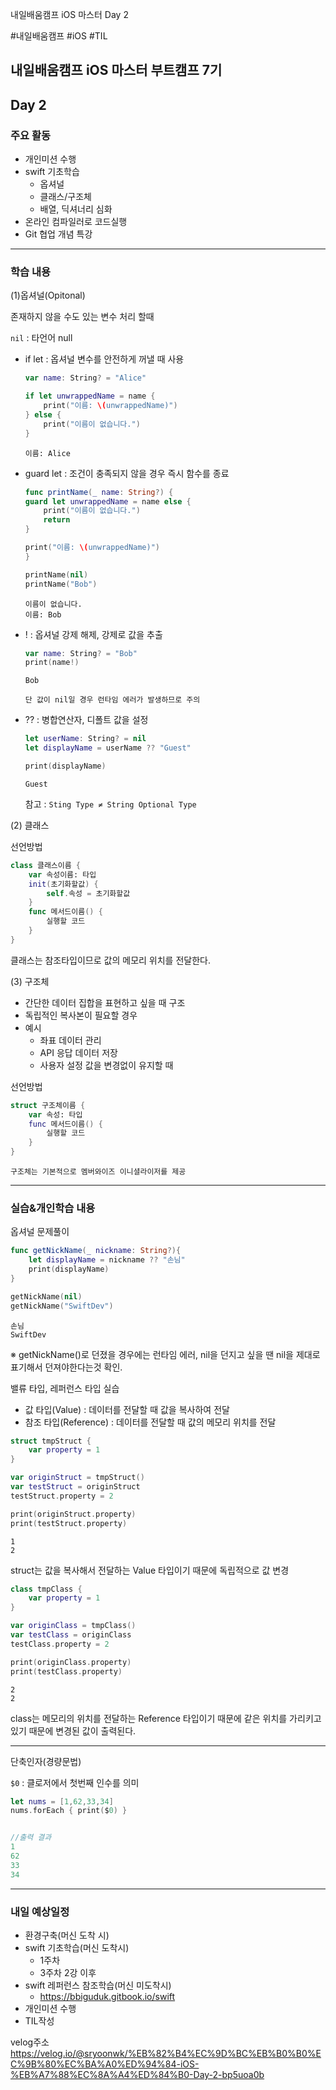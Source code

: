 
내일배움캠프 iOS 마스터 Day 2

#내일배움캠프 #iOS #TIL 


## 내일배움캠프 iOS 마스터 부트캠프 7기

## Day 2

### 주요 활동
- 개인미션 수행
- swift 기초학습
    + 옵셔널
    + 클래스/구조체
    + 배열, 딕셔너리 심화
- 온라인 컴파일러로 코드실행
- Git 협업 개념 특강

---

### 학습 내용

(1)옵셔널(Opitonal)

존재하지 않을 수도 있는 변수 처리 할때

``nil`` : 타언어 null

- if let : 옵셔널 변수를 안전하게 꺼낼 때 사용
    ```swift
    var name: String? = "Alice"

    if let unwrappedName = name {
        print("이름: \(unwrappedName)")
    } else {
        print("이름이 없습니다.")
    }
    ```
    ```
    이름: Alice
    ```

- guard let : 조건이 충족되지 않을 경우 즉시 함수를 종료
    ```swift
    func printName(_ name: String?) {
    guard let unwrappedName = name else {
        print("이름이 없습니다.")
        return
    }

    print("이름: \(unwrappedName)")
    }

    printName(nil)
    printName("Bob")
    ```
    ```
    이름이 없습니다.
    이름: Bob
    ```
- ! : 옵셔널 강제 해제, 강제로 값을 추출
    ```swift
    var name: String? = "Bob"
    print(name!)
    ```
    ```
    Bob
    ```
    ``단 값이 nil일 경우 런타임 에러가 발생하므로 주의``

- ?? : 병합연산자, 디폴트 값을 설정
    ```swift
    let userName: String? = nil
    let displayName = userName ?? "Guest"

    print(displayName)
    ```
    ```
    Guest
    ```
    참고 : ``Sting Type ≠ String Optional Type``


(2) 클래스

선언방법

```swift
class 클래스이름 {
    var 속성이름: 타입
    init(초기화할값) {
        self.속성 = 초기화할값
    }
    func 메서드이름() {
        실행할 코드
    }
}
```

클래스는 참조타입이므로 값의 메모리 위치를 전달한다.

(3) 구조체

- 간단한 데이터 집합을 표현하고 싶을 때 구조
- 독립적인 복사본이 필요할 경우
- 예시
    - 좌표 데이터 관리
    - API 응답 데이터 저장
    - 사용자 설정 값을 변경없이 유지할 때

선언방법

```swift
struct 구조체이름 {
    var 속성: 타입
    func 메서드이름() {
        실행할 코드
    }
}
```

``구조체는 기본적으로 멤버와이즈 이니셜라이저를 제공``

---
### 실습&개인학습 내용

옵셔널 문제풀이

```swift
func getNickName(_ nickname: String?){
    let displayName = nickname ?? "손님"
    print(displayName)
}

getNickName(nil)
getNickName("SwiftDev")
```
```
손님
SwiftDev
```

※ getNickName()로 던졌을 경우에는 런타임 에러, nil을 던지고 싶을 땐 nil을 제대로 표기해서 던져야한다는것 확인.


   
밸류 타입, 레퍼런스 타입 실습

- 값 타입(Value) : 데이터를 전달할 때 값을 복사하여 전달
- 참조 타입(Reference) : 데이터를 전달할 때 값의 메모리 위치를 전달

```swift
struct tmpStruct {
    var property = 1
}

var originStruct = tmpStruct()
var testStruct = originStruct
testStruct.property = 2

print(originStruct.property)
print(testStruct.property)
```

```
1
2
```
struct는 값을 복사해서 전달하는 Value 타입이기 때문에 독립적으로 값 변경

```swift
class tmpClass {
    var property = 1
}

var originClass = tmpClass()
var testClass = originClass
testClass.property = 2

print(originClass.property)
print(testClass.property)
```
```
2
2
```
class는 메모리의 위치를 전달하는 Reference 타입이기 때문에 같은 위치를 가리키고 있기 때문에 변경된 값이 출력된다.

---

단축인자(경량문법)

``$0`` : 클로저에서 첫번째 인수를 의미

```swift
let nums = [1,62,33,34]
nums.forEach { print($0) }


//출력 결과
1
62
33
34
```
---

### 내일 예상일정

- 환경구축(머신 도착 시)
- swift 기초학습(머신 도착시)
    + 1주차
    + 3주차 2강 이후
- swift 레퍼런스 참조학습(머신 미도착시)
    + https://bbiguduk.gitbook.io/swift
- 개인미션 수행
- TIL작성

velog주소
https://velog.io/@sryoonwk/%EB%82%B4%EC%9D%BC%EB%B0%B0%EC%9B%80%EC%BA%A0%ED%94%84-iOS-%EB%A7%88%EC%8A%A4%ED%84%B0-Day-2-bp5uoa0b